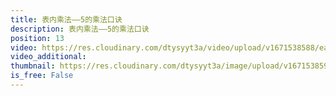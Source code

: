 ```yaml
---
title: 表内乘法——5的乘法口诀
description: 表内乘法——5的乘法口诀
position: 13
video: https://res.cloudinary.com/dtysyyt3a/video/upload/v1671538588/easymath/2年级上/04单元表内乘法（一）/nzbuuu4ovzq3cn8oppsq.mp4
video_additional: 
thumbnail: https://res.cloudinary.com/dtysyyt3a/image/upload/v1671538590/easymath/2年级上/04单元表内乘法（一）/f9zdk0dhufnzhexsqzhi.png
is_free: False
---
```


